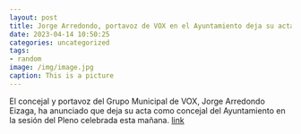 ```yaml
---
layout: post
title: Jorge Arredondo, portavoz de VOX en el Ayuntamiento deja su acta como concejal
date: 2023-04-14 10:50:25
categories: uncategorized
tags:
- random
image: /img/image.jpg
caption: This is a picture
---
```

El concejal y portavoz del Grupo Municipal de VOX, Jorge Arredondo Eizaga, ha anunciado que deja su acta como concejal del Ayuntamiento en la sesión del Pleno celebrada esta mañana.  [link](https://www.ayto-villacanada.es/noticias/jorge-arredondo-portavoz-de-vox-en-el-ayuntamiento-deja-su-acta-como-concejal/)
